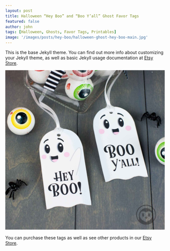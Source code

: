```yaml
---
layout: post
title: Halloween “Hey Boo” and “Boo Y’all” Ghost Favor Tags
featured: false
author: john
tags: [Halloween, Ghosts, Favor Tags, Printables]
image: '/images/posts/hey-boo/halloween-ghost-hey-boo-main.jpg'
---
```

<div style="display:none;">
  <img src="/images/posts/hey-boo/halloween-ghost-hey-boo-pin.jpg" alt="Halloween Drinking Ghosts Favor Tags">
</div>

This is the base Jekyll theme. You can find out more info about customizing your Jekyll theme, as well as basic Jekyll usage documentation at <a href="https://www.etsy.com/listing/550673209/" target="_blank" alt="Etsy Store">Etsy Store</a>.

![Halloween Drinking Ghosts Favor Tags](/images/posts/hey-boo/halloween-ghost-hey-boo-02.jpg)

You can purchase these tags as well as see other products in our
<a href="https://www.etsy.com/listing/550673209/" target="_blank" alt="Etsy Store">Etsy Store</a>.
